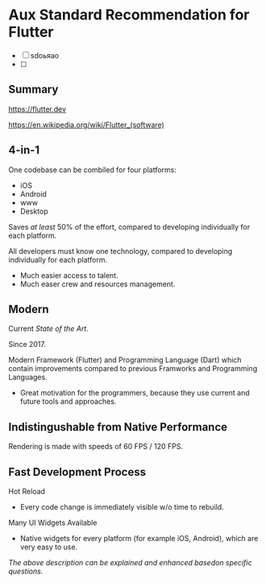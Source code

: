 # Aux Standard Recommendation for Flutter


- [ ] sdоьяао
- [ ] 
## Summary

https://flutter.dev

https://en.wikipedia.org/wiki/Flutter_(software)

## 4-in-1

One codebase can be combiled for four platforms:

* iOS
* Android
* www
* Desktop

Saves _at least_ 50% of the effort, compared to developing individually for each platform.

All developers must know one technology, compared to developing individually for each platform.

* Much easier access to talent.
* Much easer crew and resources management.

## Modern

Current _State of the Art_.

Since 2017.

Modern Framework (Flutter) and Programming Language (Dart) which contain improvements compared to previous Framworks and Programming Languages.

* Great motivation for the programmers, because they use current and future tools and approaches.

## Indistingushable from Native Performance

Rendering is made with speeds of 60 FPS / 120 FPS.

## Fast Development Process 

Hot Reload

* Every code change is immediately visible w/o time to rebuild.

Many UI Widgets Available

* Native widgets for every platform (for example iOS, Android), which are very easy to use.

_The above description can be explained and enhanced basedon specific questions._
